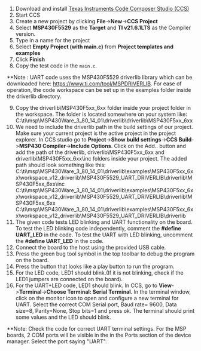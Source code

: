 1. Download and install [Texas Instruments Code Composer Studio (CCS)](https://www.ti.com/tool/CCSTUDIO)
2. Start CCS
3. Create a new project by clicking **File**->**New**->**CCS Project**
4. Select **MSP430F5529** as the **Target** and **TI v21.6.1LTS** as the Compiler version. 
5. Type in a name for the project
6. Select **Empty Project (with main.c)** from **Project templates and examples**
7. Click **Finish**
8. Copy the test code in the `main.c`.

**Note : UART code uses the MSP430F5529 driverlib library which can be downloaded here: https://www.ti.com/tool/MSPDRIVERLIB. For ease of operation, the code workspace can be set up in the examples folder inside the driverlib directory. 

9. Copy the driverlib\MSP430F5xx_6xx folder inside your project folder in the workspace. The folder is located somewhere on your system like: C:\ti\msp\MSP430Ware_3_80_14_01\driverlib\driverlib\MSP430F5xx_6xx
10. We need to include the driverlib path in the build settings of our project. Make sure your current project is the active project in the project explorer. In CCS studio go to **Project**->**Show build settings**->**CCS Build**->**MSP430 Compiler**->**Include Options**. Click on the Add.. button and add the path of the driverlib, driverlib\MSP430F5xx_6xx and driverlib\MSP430F5xx_6xx\inc folders inside your project. 
The added path should look something like this: 
C:\ti\msp\MSP430Ware_3_80_14_01\driverlib\examples\MSP430F5xx_6xx\workspace_v12_driverlib\MSP430F5529_UART_DRIVERLIB\driverlib\MSP430F5xx_6xx\inc
C:\ti\msp\MSP430Ware_3_80_14_01\driverlib\examples\MSP430F5xx_6xx\workspace_v12_driverlib\MSP430F5529_UART_DRIVERLIB\driverlib\MSP430F5xx_6xx
C:\ti\msp\MSP430Ware_3_80_14_01\driverlib\examples\MSP430F5xx_6xx\workspace_v12_driverlib\MSP430F5529_UART_DRIVERLIB\driverlib
11. The given code tests LED blinking and UART functionality on the board. To test the LED blinking code independently, comment the **#define UART_LED** in the code. To test the UART with LED blinking, uncomment the **#define UART_LED** in the code. 
12. Connect the board to the host using the provided USB cable.
13. Press the green bug tool symbol in the top toolbar to debug the program on the board.
14. Press the button that looks like a play button to run the program.
15. For the LED code, LED1 should blink.(If it is not blinking, check if the LED1 jumpers are connected on the board).
16. For the UART+LED code, LED1 should blink. In CCS, go to **View**->**Terminal**->**Choose Terminal: Serial Terminal**. In the terminal window, click on the monitor icon to open and configure a new terminal for UART. Select the correct COM Serial port, Baud rate= 9600, Data size=8, Parity=None, Stop bits=1 and press ok. The terminal should print some values and the LED should blink.

**Note: Check the code for correct UART terminal settings. For the MSP boards, 2 COM ports will be visible in the in the Ports section of the device manager. Select the port saying "UART".  

